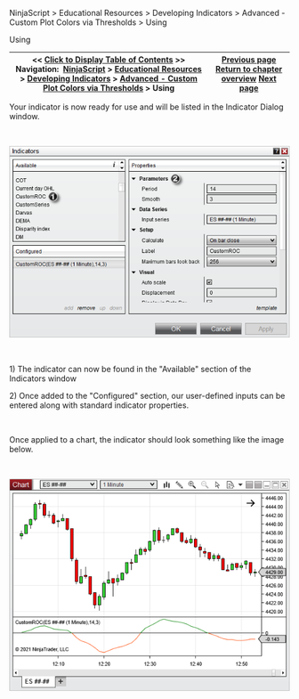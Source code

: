 ﻿


NinjaScript \> Educational Resources \> Developing Indicators \> Advanced \- Custom Plot Colors via Thresholds \> Using






















Using







| \<\< [Click to Display Table of Contents](using5.md) \>\> **Navigation:**     [NinjaScript](ninjascript-1.md) \> [Educational Resources](educational_resources-1.md) \> [Developing Indicators](developing_indicators-1.md) \> [Advanced \- Custom Plot Colors via Thresholds](advanced_-_custom_plot_colors_-1.md) \> Using | [Previous page](compiling5-1.md) [Return to chapter overview](advanced_-_custom_plot_colors_-1.md) [Next page](intermediate_-_historical_cust-1.md) |
| --- | --- |











Your indicator is now ready for use and will be listed in the Indicator Dialog window.


 


![CustomROCUsing1](customrocusing1.png)


 


1\) The indicator can now be found in the "Available" section of the Indicators window


2\) Once added to the "Configured" section, our user\-defined inputs can be entered along with standard indicator properties.


 


Once applied to a chart, the indicator should look something like the image below.


 


![CustomROCUsing2](customrocusing2.png)








